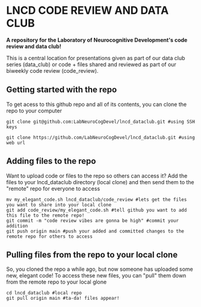 # LNCD CODE REVIEW AND DATA CLUB
**A repository for the Laboratory of Neurocognitive Development's code review and data club!**

This is a central location for presentations given as part of our data club series (data_club) or code + files shared and reviewed as part of our biweekly code review (code_review).

## Getting started with the repo

To get acess to this github repo and all of its contents, you can clone the repo to your computer

```
git clone git@github.com:LabNeuroCogDevel/lncd_dataclub.git #using SSH keys 

git clone https://github.com/LabNeuroCogDevel/lncd_dataclub.git #using web url
```

## Adding files to the repo

Want to upload code or files to the repo so others can access it? Add the files to your lncd_dataclub directory (local clone) and then send them to the "remote" repo for everyone to access

```
mv my_elegant_code.sh lncd_dataclub/code_review #lets get the files you want to share into your local clone
git add code_review/my_elegant_code.sh #tell github you want to add this file to the remote repo!
git commit -m "code review vibes are gonna be high" #commit your addition
git push origin main #push your added and committed changes to the remote repo for others to access
```

## Pulling files from the repo to your local clone

So, you cloned the repo a while ago, but now someone has uploaded some new, elegant code! To access these new files, you can "pull" them down from the remote repo to your local glone

```
cd lncd_dataclub #local repo
git pull origin main #ta-da! files appear!
``` 




